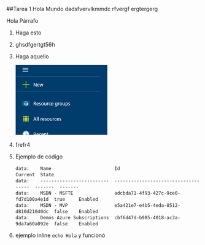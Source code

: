 ##Tarea 1 Hola Mundo
dadsfvervlkmmdc
rfvergf
ergtergerg

<p>Hola Párrafo</p>

1. Haga esto
1. ghsdfgertgt56h
1. Haga aquello

	![grupo de recursos](img/HOL-01.png)

1. frefr4
1.  Ejemplo de código

	```
	data:    Name                       Id                                    Current  State
	data:    -------------------------  ------------------------------------  -------  -------
	data:    MSDN - MSFTE               adcbda71-4f93-427c-9ce0-fd7d100a4e1d  true     Enabled
	data:    MSDN - MVP                 e5a421e7-e4b5-4eda-8512-d810d21040dc  false    Enabled
	data:    Demos Azure Subscriptions  cbf6d47d-b985-4018-ac3a-9da7a60a092e  false    Enabled
	```
1. ejemplo inline `echo Hola` y funcionó

